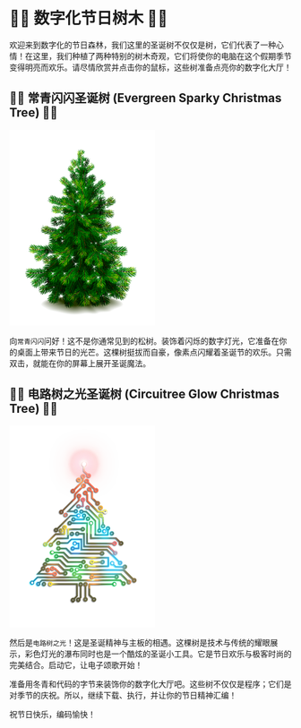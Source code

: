 # 🌲🎉 数字化节日树木 🎉🌲

欢迎来到数字化的节日森林，我们这里的圣诞树不仅仅是树，它们代表了一种心情！在这里，我们种植了两种特别的树木奇观，它们将使你的电脑在这个假期季节变得明亮而欢乐。请尽情欣赏并点击你的鼠标，这些树准备点亮你的数字化大厅！

## 🎅🌲 常青闪闪圣诞树 (Evergreen Sparky Christmas Tree) 🌟🎁

![常青闪闪圣诞树](bin/EvergreenSparkyChristmasTree(常青闪闪圣诞树).png)

向`常青闪闪`问好！这不是你通常见到的松树。装饰着闪烁的数字灯光，它准备在你的桌面上带来节日的光芒。这棵树挺拔而自豪，像素点闪耀着圣诞节的欢乐。只需双击，就能在你的屏幕上展开圣诞魔法。

## 🔌💡 电路树之光圣诞树 (Circuitree Glow Christmas Tree) 🎄🔮

![电路树之光圣诞树](bin/CircuitreeGlowChristmasTree(电路树之光圣诞树).png)

然后是`电路树之光`！这是圣诞精神与主板的相遇。这棵树是技术与传统的耀眼展示，彩色灯光的瀑布同时也是一个酷炫的圣诞小工具。它是节日欢乐与极客时尚的完美结合。启动它，让电子颂歌开始！

准备用冬青和代码的字节来装饰你的数字化大厅吧。这些树不仅仅是程序；它们是对季节的庆祝。所以，继续下载、执行，并让你的节日精神汇编！

祝节日快乐，编码愉快！
